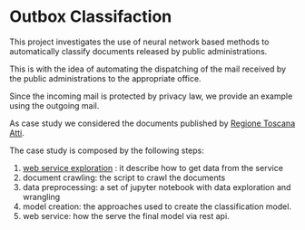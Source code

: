 # Outbox Classifaction

This project investigates the use of neural network based methods to automatically classify documents released by public administrations.

This is with the idea of automating the dispatching of the mail received by the public administrations to the appropriate office.

Since the incoming mail is protected by privacy law, we provide an example using the outgoing mail.

As case study we considered the documents published by [Regione Toscana Atti](http://www.regione.toscana.it/bancadati/atti/).

The case study is composed by the following steps:

1. [web service exploration](./notebook/web_service_exploration) : it describe how to get data from the service
1. document crawling: the script to crawl the documents
2. data preprocessing: a set of jupyter notebook with data exploration and wrangling
3. model creation: the approaches used to create the classification model.
4. web service: how the serve the final model via rest api.
